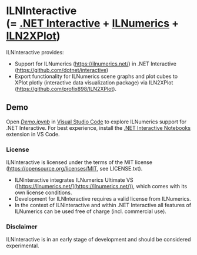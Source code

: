 ILNInteractive  
(= [.NET Interactive](https://github.com/dotnet/interactive) + [ILNumerics](https://ilnumerics.net/) + [ILN2XPlot](https://github.com/profix898/ILN2XPlot))
==========

ILNInteractive provides:
- Support for ILNumerics (https://ilnumerics.net/) in .NET Interactive (https://github.com/dotnet/interactive)
- Export functionality for ILNumerics scene graphs and plot cubes to XPlot plotly (interactive data visualization package) via ILN2XPlot (https://github.com/profix898/ILN2XPlot).

## Demo
Open _[Demo.ipynb](https://raw.githubusercontent.com/profix898/ILNInteractive/main/Demo.ipynb)_ in [Visual Studio Code](https://code.visualstudio.com/) to explore ILNumerics support for .NET Interactive. For best experience, install the [.NET Interactive Notebooks](https://marketplace.visualstudio.com/items?itemName=ms-dotnettools.dotnet-interactive-vscode) extension in VS Code.

### License
ILNInteractive is licensed under the terms of the MIT license (<https://opensource.org/licenses/MIT>, see LICENSE.txt).

- ILNInteractive integrates ILNumerics Ultimate VS ([https://ilnumerics.net/](https://ilnumerics.net/)), which comes with its own license conditions.
- Development for ILNInteractive requires a valid license from ILNumerics.
- In the context of ILNInteractive and within .NET Interactive all features of ILNumerics can be used free of charge (incl. commercial use).

### Disclaimer
ILNInteractive is in an early stage of development and should be
considered experimental.
